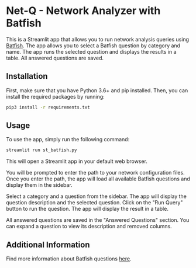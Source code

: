 # Net-Q - Network Analyzer with Batfish

This is a Streamlit app that allows you to run network analysis queries using [Batfish](https://www.batfish.org/). The app allows you to select a Batfish question by category and name. The app runs the selected question and displays the results in a table. All answered questions are saved.

## Installation

First, make sure that you have Python 3.6+ and pip installed. Then, you can install the required packages by running:

```bash
pip3 install -r requirements.txt
```


## Usage

To use the app, simply run the following command:

```bash
streamlit run st_batfish.py
```

This will open a Streamlit app in your default web browser.

You will be prompted to enter the path to your network configuration files. Once you enter the path, the app will load all available Batfish questions and display them in the sidebar.

Select a category and a question from the sidebar. The app will display the question description and the selected question. Click on the "Run Query" button to run the question. The app will display the result in a table.

All answered questions are saved in the "Answered Questions" section. You can expand a question to view its description and removed columns.

## Additional Information

Find more information about Batfish questions [here](https://batfish.readthedocs.io/en/latest/index.html).
